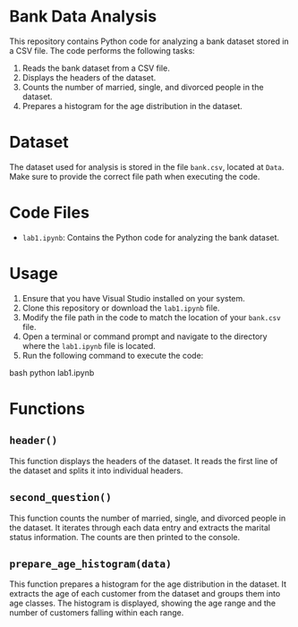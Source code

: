 # Bank Data Analysis

This repository contains Python code for analyzing a bank dataset stored in a CSV file. The code performs the following tasks:

1. Reads the bank dataset from a CSV file.
2. Displays the headers of the dataset.
3. Counts the number of married, single, and divorced people in the dataset.
4. Prepares a histogram for the age distribution in the dataset.

# Dataset

The dataset used for analysis is stored in the file `bank.csv`, located at `Data`. Make sure to provide the correct file path when executing the code.

# Code Files

- `lab1.ipynb`: Contains the Python code for analyzing the bank dataset.

# Usage

1. Ensure that you have Visual Studio installed on your system.
2. Clone this repository or download the `lab1.ipynb` file.
3. Modify the file path in the code to match the location of your `bank.csv` file.
4. Open a terminal or command prompt and navigate to the directory where the `lab1.ipynb` file is located.
5. Run the following command to execute the code:

bash
python lab1.ipynb


# Functions

## `header()`

This function displays the headers of the dataset. It reads the first line of the dataset and splits it into individual headers.

## `second_question()`

This function counts the number of married, single, and divorced people in the dataset. It iterates through each data entry and extracts the marital status information. The counts are then printed to the console.

## `prepare_age_histogram(data)`

This function prepares a histogram for the age distribution in the dataset. It extracts the age of each customer from the dataset and groups them into age classes. The histogram is displayed, showing the age range and the number of customers falling within each range.
